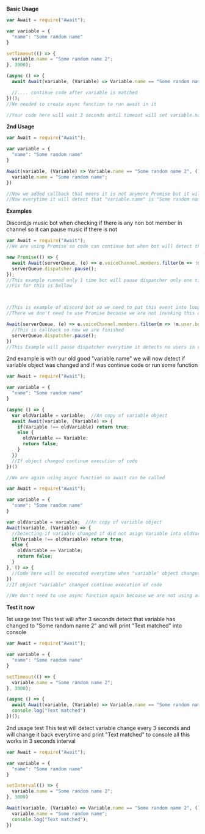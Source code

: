 **Basic Usage**

```js
var Await = require("Await");

var variable = {
  "name": "Some random name"
}

setTimeout(() => {
  variable.name = "Some random name 2";
}, 3000);

(async () => {
  await Await(variable, (Variable) => Variable.name == "Some random name 2");

  //.... continue code after variable is matched
})();
//We needed to create async function to run await in it

//Your code here will wait 3 seconds until timeout will set variable.name to "Some random name 2" so your code will wait until the variable matches the function
```

**2nd Usage**

```js
var Await = require("Await");

var variable = {
  "name": "Some random name"
}

Await(variable, (Variable) => Variable.name == "Some random name 2", () => {
  variable.name = "Some random name";
})

//Now we added callback that meens it is not anymore Promise but it will use callback to call function
//Now everytime it will detect that "variable.name" is "Some random name 2" it will change it to "Some random name" and will continue awaiting
```

**Examples**

Discord.js music bot when checking if there is any non bot member in channel so it can pause music if there is not

```js
var Await = require("Await");
//We are using Promise so code can continue but when bot will detect that there is no user there it will activate itself then

new Promise(() => {
  await Await(serverQueue, (e) => e.voiceChannel.members.filter(m => !m.user.bot).size < 1);
  serverQueue.dispatcher.pause();
});
//This example runned only 1 time bot will pause dispatcher only one time when users left the channel
//Fix for this is bellow



//This is example of discord bot so we need to put this event into loop we can do that by adding callback into function
//There we don't need to use Promise becouse we are not invoking this as Promise (with "await" before calling function)

Await(serverQueue, (e) => e.voiceChannel.members.filter(m => !m.user.bot).size < 1&&!e.dispatcher.paused, () => {
  //This is callback so now we are finished
  serverQueue.dispatcher.pause();
})
//This Example will pause dispatcher everytime it detects no users in cahnnel and that dispatcher is not paused
```

2nd example is with our old good "variable.name" we will now detect if variable object was changed and if was continue code or run some function

```js
var Await = require("Await");

var variable = {
  "name": "Some random name"
}

(async () => {
  var oldVariable = variable;  //An copy of variable object
  await Await(variable, (Variable) => {
    if(Variable !== oldVariable) return true; 
    else {
      oldVariable == Variable;
      return false;
    }
  })
  //If object changed continue execution of code
})()

//We are again using async function so await can be called
```

```js
var Await = require("Await");

var variable = {
  "name": "Some random name"
}

var oldVariable = variable;  //An copy of variable object
Await(variable, (Variable) => {
  //Detecting if variable changed if did not asign Variable into oldVariable and return false
  if(Variable !== oldVariable) return true; 
  else {
    oldVariable == Variable;
    return false;
  }
}, () => {
  //Code here will be executed everytime when "variable" object changes
})
//If object "variable" changed continue execution of code

//We don't need to use async function again becouse we are not using await when calling Await function
```

**Test it now**

1st usage test
This test will after 3 seconds detect that variable has changed to "Some random name 2" and will print "Text matched" into console

```js
var Await = require("Await");

var variable = {
  "name": "Some random name"
}

setTimeout(() => {
  variable.name = "Some random name 2";
}, 3000);

(async () => {
  await Await(variable, (Variable) => Variable.name == "Some random name 2");
  console.log("Text matched")
})();
```

2nd usage test
This test will detect variable change every 3 seconds and will change it back everytime and print "Text matched" to console all this works in 3 seconds interval

```js
var Await = require("Await");

var variable = {
  "name": "Some random name"
}

setInterval(() => {
  variable.name = "Some random name 2";
}, 3000)

Await(variable, (Variable) => Variable.name == "Some random name 2", () => {
  variable.name = "Some random name";
  console.log("Text matched");
})
```